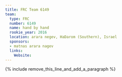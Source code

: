 ```yaml
---
title: FRC Team 6149
team:
  type: FRC
  number: 6149
  name: hand by hand
  rookie_year: 2016
  location: arara negev, HaDarom (Southern), Israel
  sponsors:
  - matnas arara nagev
  links:
    Website:
---
```


{% include remove_this_line_and_add_a_paragraph %}